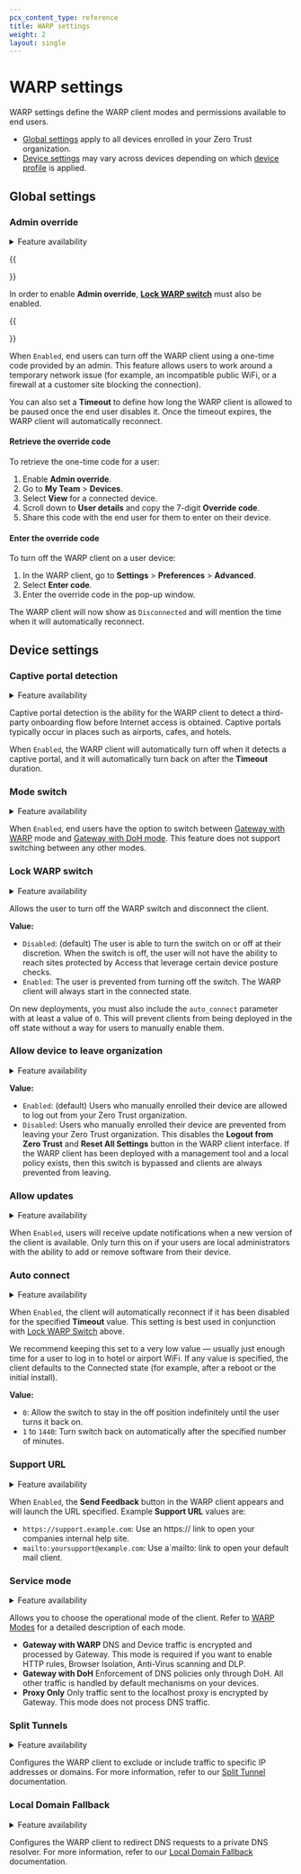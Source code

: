 ```yaml
---
pcx_content_type: reference
title: WARP settings
weight: 2
layout: single
---
```


# WARP settings

WARP settings define the WARP client modes and permissions available to end users.

- [Global settings](#global-settings) apply to all devices enrolled in your Zero Trust organization.
- [Device settings](#device-settings) may vary across devices depending on which [device profile](/cloudflare-one/connections/connect-devices/warp/configure-warp/device-profiles/) is applied.

## Global settings

### Admin override

<details>
<summary>Feature availability</summary>
<div>

| Operating Systems     | [WARP mode required](/cloudflare-one/connections/connect-devices/warp/#warp-client-modes) | [Zero Trust plans](https://www.cloudflare.com/teams-pricing/) |
| --------------------- | ----------------------------------------------------------------------------------------- | ------------------------------------------------------------- |
| All systems | Any mode                                                                                  | All plans                                                     |

</div>
</details>

{{<Aside type="note">}}

In order to enable **Admin override**, [**Lock WARP switch**](#lock-warp-switch) must also be enabled.

{{</Aside>}}

When `Enabled`, end users can turn off the WARP client using a one-time code provided by an admin. This feature allows users to work around a temporary network issue (for example, an incompatible public WiFi, or a firewall at a customer site blocking the connection).

You can also set a **Timeout** to define how long the WARP client is allowed to be paused once the end user disables it. Once the timeout expires, the WARP client will automatically reconnect.

#### Retrieve the override code

To retrieve the one-time code for a user:

1. Enable **Admin override**.
2. Go to **My Team** > **Devices**.
3. Select **View** for a connected device.
4. Scroll down to **User details** and copy the 7-digit **Override code**.
5. Share this code with the end user for them to enter on their device.

#### Enter the override code

To turn off the WARP client on a user device:

1. In the WARP client, go to **Settings** > **Preferences** > **Advanced**.
2. Select **Enter code**.
3. Enter the override code in the pop-up window.

The WARP client will now show as `Disconnected` and will mention the time when it will automatically reconnect.

## Device settings

### Captive portal detection

<details>
<summary>Feature availability</summary>
<div>

| Operating Systems | [WARP mode required](/cloudflare-one/connections/connect-devices/warp/#warp-client-modes) | [Zero Trust plans](https://www.cloudflare.com/teams-pricing/) |
| ----------------- | ----------------------------------------------------------------------------------------- | ------------------------------------------------------------- |
| All systems    | Any mode                                                                         | All plans                                                     |

</div>
</details>

Captive portal detection is the ability for the WARP client to detect a third-party onboarding flow before Internet access is obtained. Captive portals typically occur in places such as airports, cafes, and hotels.

When `Enabled`, the WARP client will automatically turn off when it detects a captive portal, and it will automatically turn back on after the **Timeout** duration.

### Mode switch

<details>
<summary>Feature availability</summary>
<div>

| Operating Systems     | [WARP mode required](/cloudflare-one/connections/connect-devices/warp/#warp-client-modes) | [Zero Trust plans](https://www.cloudflare.com/teams-pricing/) |
| --------------------- | ----------------------------------------------------------------------------------------- | ------------------------------------------------------------- |
| All systems | Any mode                                                                        | All plans                                                     |

</div>
</details>

When `Enabled`, end users have the option to switch between [Gateway with WARP](/cloudflare-one/connections/connect-devices/warp/#gateway-with-warp-default) mode and [Gateway with DoH mode](/cloudflare-one/connections/connect-devices/warp/#gateway-with-doh). This feature does not support switching between any other modes.

### Lock WARP switch

<details>
<summary>Feature availability</summary>
<div>

| Operating Systems     | [WARP mode required](/cloudflare-one/connections/connect-devices/warp/#warp-client-modes) | [Zero Trust plans](https://www.cloudflare.com/teams-pricing/) |
| --------------------- | ----------------------------------------------------------------------------------------- | ------------------------------------------------------------- |
| All systems | Any mode                                                                                  | All plans                                                     |

</div>
</details>

Allows the user to turn off the WARP switch and disconnect the client.

**Value:**

- `Disabled`: (default) The user is able to turn the switch on or off at their discretion. When the switch is off, the user will not have the ability to reach sites protected by Access that leverage certain device posture checks.
- `Enabled`: The user is prevented from turning off the switch. The WARP client will always start in the connected state.

On new deployments, you must also include the `auto_connect` parameter with at least a value of `0`. This will prevent clients from being deployed in the off state without a way for users to manually enable them.

### Allow device to leave organization

<details>
<summary>Feature availability</summary>
<div>

| Operating Systems     | [WARP mode required](/cloudflare-one/connections/connect-devices/warp/#warp-client-modes) | [Zero Trust plans](https://www.cloudflare.com/teams-pricing/) |
| --------------------- | ----------------------------------------------------------------------------------------- | ------------------------------------------------------------- |
| All systems | Any mode                                                                                  | All plans                                                     |

</div>
</details>

**Value:**
- `Enabled`: (default) Users who manually enrolled their device are allowed to log out from your Zero Trust organization.
- `Disabled`: Users who manually enrolled their device are prevented from leaving your Zero Trust organization. This disables the **Logout from Zero Trust** and **Reset All Settings** button in the WARP client interface. If the WARP client has been deployed with a management tool and a local policy exists, then this switch is bypassed and clients are always prevented from leaving.

### Allow updates

<details>
<summary>Feature availability</summary>
<div>

| Operating Systems     | [WARP mode required](/cloudflare-one/connections/connect-devices/warp/#warp-client-modes) | [Zero Trust plans](https://www.cloudflare.com/teams-pricing/) |
| --------------------- | ----------------------------------------------------------------------------------------- | ------------------------------------------------------------- |
| macOS, Windows, Linux | Any mode                                                                                  | All plans                                                     |

</div>
</details>

When `Enabled`, users will receive update notifications when a new version of the client is available. Only turn this on if your users are local administrators with the ability to add or remove software from their device.

### Auto connect

<details>
<summary>Feature availability</summary>
<div>

| Operating Systems     | [WARP mode required](/cloudflare-one/connections/connect-devices/warp/#warp-client-modes) | [Zero Trust plans](https://www.cloudflare.com/teams-pricing/) |
| --------------------- | ----------------------------------------------------------------------------------------- | ------------------------------------------------------------- |
| All systems | Any mode                                                                                  | All plans                                                     |

</div>
</details>

When `Enabled`, the client will automatically reconnect if it has been disabled for the specified **Timeout** value. This setting is best used in conjunction with [Lock WARP Switch](#lock-warp-switch) above.

We recommend keeping this set to a very low value — usually just enough time for a user to log in to hotel or airport WiFi. If any value is specified, the client defaults to the Connected state (for example, after a reboot or the initial install).

**Value:**

- `0`: Allow the switch to stay in the off position indefinitely until the user turns it back on.
- `1` to `1440`: Turn switch back on automatically after the specified number of minutes.

### Support URL

<details>
<summary>Feature availability</summary>
<div>

| Operating Systems     | [WARP mode required](/cloudflare-one/connections/connect-devices/warp/#warp-client-modes) | [Zero Trust plans](https://www.cloudflare.com/teams-pricing/) |
| --------------------- | ----------------------------------------------------------------------------------------- | ------------------------------------------------------------- |
| All systems | Any mode                                                                                  | All plans                                                     |

</div>
</details>

When `Enabled`, the **Send Feedback** button in the WARP client appears and will launch the URL specified. Example **Support URL** values are:

- `https://support.example.com`: Use an https:// link to open your companies internal help site.
- `mailto:yoursupport@example.com`: Use a`mailto: link to open your default mail client.

### Service mode

<details>
<summary>Feature availability</summary>
<div>

| Operating Systems     | [WARP mode required](/cloudflare-one/connections/connect-devices/warp/#warp-client-modes) | [Zero Trust plans](https://www.cloudflare.com/teams-pricing/) |
| --------------------- | ----------------------------------------------------------------------------------------- | ------------------------------------------------------------- |
| All systems | Any mode                                                                                  | All plans                                                     |

</div>
</details>

Allows you to choose the operational mode of the client. Refer to [WARP Modes](/cloudflare-one/connections/connect-devices/warp/#warp-client-modes) for a detailed description of each mode.

- **Gateway with WARP** DNS and Device traffic is encrypted and processed by Gateway. This mode is required if you want to enable HTTP rules, Browser Isolation, Anti-Virus scanning and DLP.
- **Gateway with DoH** Enforcement of DNS policies only through DoH. All other traffic is handled by default mechanisms on your devices.
- **Proxy Only** Only traffic sent to the localhost proxy is encrypted by Gateway. This mode does not process DNS traffic.

### Split Tunnels

<details>
<summary>Feature availability</summary>
<div>

| Operating Systems     | [WARP mode required](/cloudflare-one/connections/connect-devices/warp/#warp-client-modes) | [Zero Trust plans](https://www.cloudflare.com/teams-pricing/) |
| --------------------- | ----------------------------------------------------------------------------------------- | ------------------------------------------------------------- |
| All systems | Any mode                                                                                  | All plans                                                     |

</div>
</details>

Configures the WARP client to exclude or include traffic to specific IP addresses or domains. For more information, refer to our [Split Tunnel](/cloudflare-one/connections/connect-devices/warp/exclude-traffic/split-tunnels/) documentation.

### Local Domain Fallback

<details>
<summary>Feature availability</summary>
<div>

| Operating Systems     | [WARP mode required](/cloudflare-one/connections/connect-devices/warp/#warp-client-modes) | [Zero Trust plans](https://www.cloudflare.com/teams-pricing/) |
| --------------------- | ----------------------------------------------------------------------------------------- | ------------------------------------------------------------- |
| All systems | Gateway with WARP, Gateway with DoH   | All plans                                                     |

</div>
</details>

Configures the WARP client to redirect DNS requests to a private DNS resolver. For more information, refer to our [Local Domain Fallback](/cloudflare-one/connections/connect-devices/warp/exclude-traffic/local-domains/) documentation.
